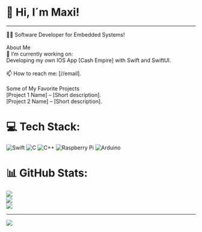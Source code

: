 # 💫 Hi, I´m Maxi!
---
👨‍💻 Software Developer for Embedded Systems!<br><br>About Me<br>🔭 I’m currently working on:<br>Developing my own IOS App [Cash Empire] with Swift and SwiftUI. <br><br>📫 How to reach me: [//email].<br><br>Some of My Favorite Projects<br>[Project 1 Name] – [Short description].<br>[Project 2 Name] – [Short description].


# 💻 Tech Stack:
![Swift](https://img.shields.io/badge/swift-F54A2A?style=for-the-badge&logo=swift&logoColor=white) ![C](https://img.shields.io/badge/c-%2300599C.svg?style=for-the-badge&logo=c&logoColor=white) ![C++](https://img.shields.io/badge/c++-%2300599C.svg?style=for-the-badge&logo=c%2B%2B&logoColor=white) ![Raspberry Pi](https://img.shields.io/badge/-Raspberry_Pi-C51A4A?style=for-the-badge&logo=Raspberry-Pi) ![Arduino](https://img.shields.io/badge/-Arduino-00979D?style=for-the-badge&logo=Arduino&logoColor=white)
# 📊 GitHub Stats:
![](https://github-readme-stats.vercel.app/api?username=maxi-mv&theme=shadow_red&hide_border=false&include_all_commits=true&count_private=true)<br/>
![](https://github-readme-streak-stats.herokuapp.com/?user=maxi-mv&theme=shadow_red&hide_border=false)<br/>
![](https://github-readme-stats.vercel.app/api/top-langs/?username=maxi-mv&theme=shadow_red&hide_border=false&include_all_commits=true&count_private=true&layout=compact)

---
[![](https://visitcount.itsvg.in/api?id=maxi-mv&icon=0&color=0)](https://visitcount.itsvg.in)

<!-- Proudly created with GPRM ( https://gprm.itsvg.in ) -->

